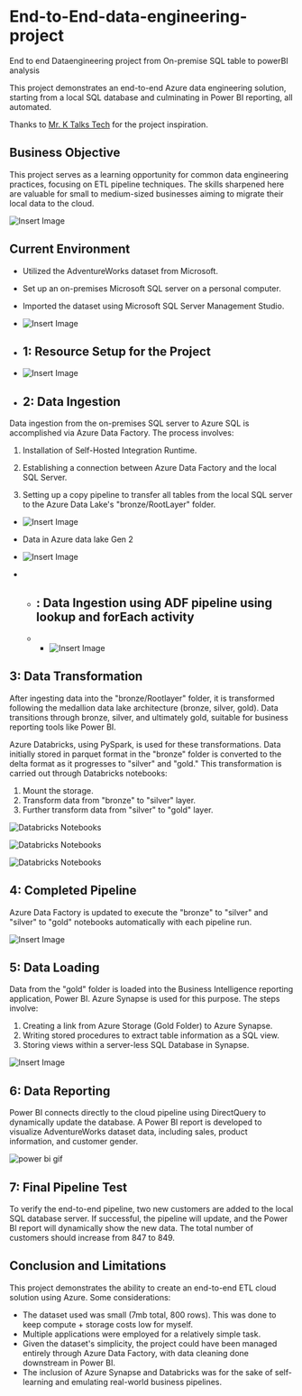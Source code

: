 # End-to-End-data-engineering-project
End to end Dataengineering project from On-premise SQL table to powerBI analysis

This project demonstrates an end-to-end Azure data engineering solution, starting from a local SQL database and culminating in Power BI reporting, all automated.

Thanks to [Mr. K Talks Tech](https://www.youtube.com/@mr.ktalkstech) for the project inspiration.

## Business Objective

This project serves as a learning opportunity for common data engineering practices, focusing on ETL pipeline techniques. The skills sharpened here are valuable for small to medium-sized businesses aiming to migrate their local data to the cloud.

![Insert Image](https://github.com/Manjusree-Azure/End-to-End-data-engineering-project/blob/main/Project%20Architecture.png)

## Current Environment





- Utilized the AdventureWorks dataset from Microsoft.
- Set up an on-premises Microsoft SQL server on a personal computer.
- Imported the dataset using Microsoft SQL Server Management Studio.
- ![Insert Image](https://github.com/Manjusree-Azure/End-to-End-data-engineering-project/blob/main/Source%20Data_AdventureWorksLT2017.png)

- ## 1: Resource Setup for the Project
- ![Insert Image](https://github.com/Manjusree-Azure/End-to-End-data-engineering-project/blob/main/Resource%20Setup.png)

- ## 2: Data Ingestion

Data ingestion from the on-premises SQL server to Azure SQL is accomplished via Azure Data Factory. The process involves:

1. Installation of Self-Hosted Integration Runtime.
 
3. Establishing a connection between Azure Data Factory and the local SQL Server.
4. Setting up a copy pipeline to transfer all tables from the local SQL server to the Azure Data Lake's "bronze/RootLayer" folder.

- ![Insert Image](https://github.com/Manjusree-Azure/End-to-End-data-engineering-project/blob/main/Self%20Hosted%20integration%20runtime.png)

- Data in Azure data lake Gen 2
- ![Insert Image](https://github.com/Manjusree-Azure/End-to-End-data-engineering-project/blob/main/Ingest%20data%20in%20ADLGen2.png)

- - ## : Data Ingestion using ADF pipeline using lookup and forEach activity
  - - ![Insert Image](https://github.com/Manjusree-Azure/End-to-End-data-engineering-project/blob/main/ADF%20pipeline.png)

## 3: Data Transformation

After ingesting data into the "bronze/Rootlayer" folder, it is transformed following the medallion data lake architecture (bronze, silver, gold). Data transitions through bronze, silver, and ultimately gold, suitable for business reporting tools like Power BI.

Azure Databricks, using PySpark, is used for these transformations. Data initially stored in parquet format in the "bronze" folder is converted to the delta format as it progresses to "silver" and "gold." This transformation is carried out through Databricks notebooks:

1. Mount the storage.
2. Transform data from "bronze" to "silver" layer.
3. Further transform data from "silver" to "gold" layer.
   
![Databricks Notebooks](https://github.com/Manjusree-Azure/End-to-End-data-engineering-project/blob/main/mount%20storage%20ac.ipynb)

![Databricks Notebooks](https://github.com/Manjusree-Azure/End-to-End-data-engineering-project/blob/main/rootlayer%20to%20silver.ipynb)

![Databricks Notebooks](https://github.com/Manjusree-Azure/End-to-End-data-engineering-project/blob/main/silver%20to%20gold.ipynb)

## 4: Completed Pipeline
Azure Data Factory is updated to execute the "bronze" to "silver" and "silver" to "gold" notebooks automatically with each pipeline run.

![Insert Image](https://github.com/Manjusree-Azure/End-to-End-data-engineering-project/blob/main/ADF%20pipeline.png)

## 5: Data Loading

Data from the "gold" folder is loaded into the Business Intelligence reporting application, Power BI. Azure Synapse is used for this purpose. The steps involve:

1. Creating a link from Azure Storage (Gold Folder) to Azure Synapse.
2. Writing stored procedures to extract table information as a SQL view.
3. Storing views within a server-less SQL Database in Synapse.

![Insert Image](https://github.com/Manjusree-Azure/End-to-End-data-engineering-project/blob/main/Data%20Loading%20Using%20Azure%20Synapse%20Analytics.png)


## 6: Data Reporting

Power BI connects directly to the cloud pipeline using DirectQuery to dynamically update the database. A Power BI report is developed to visualize AdventureWorks dataset data, including sales, product information, and customer gender.


![power bi gif](https://github.com/Manjusree-Azure/End-to-End-data-engineering-project/blob/main/gif.gif)

## 7: Final Pipeline Test

To verify the end-to-end pipeline, two new customers are added to the local SQL database server. If successful, the pipeline will update, and the Power BI report will dynamically show the new data. The total number of customers should increase from 847 to 849.

## Conclusion and Limitations

This project demonstrates the ability to create an end-to-end ETL cloud solution using Azure. Some considerations:

- The dataset used was small (7mb total, 800 rows). This was done to keep compute + storage costs low for myself.
- Multiple applications were employed for a relatively simple task.
- Given the dataset's simplicity, the project could have been managed entirely through Azure Data Factory, with data cleaning done downstream in Power BI.
- The inclusion of Azure Synapse and Databricks was for the sake of self-learning and emulating real-world business pipelines.



   
    


 


